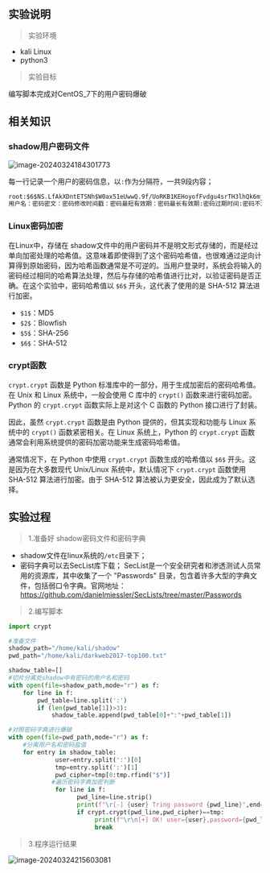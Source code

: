 ## 实验说明

> 实验环境

- kali Linux
- python3

> 实验目标

编写脚本完成对CentOS_7下的用户密码爆破



## 相关知识

### shadow用户密码文件

![image-20240324184301773](https://typora-picgo-push.oss-cn-hangzhou.aliyuncs.com/img-for-typora/image-20240324184301773.png)

每一行记录一个用户的密码信息，以`:`作为分隔符，一共9段内容；

```txt
root:$6$NS.LfAkXDntETSNh$W0ax51eUwwQ.9f/UoRKB1KEHoyofFvdgu4srTH3lhQk6mjuz9pLaC.1RgLiqcl1BDgYcUklmQjU84eCbUzXNa0::0:99999:7:::
用户名：密码密文：密码修改时间戳：密码最短有效期：密码最长有效期:密码过期时间:密码不活跃期:账户失效期:未分配功能
```



### Linux密码加密

在Linux中，存储在 shadow文件中的用户密码并不是明文形式存储的，而是经过单向加密处理的哈希值。这意味着即使得到了这个密码哈希值，也很难通过逆向计算得到原始密码，因为哈希函数通常是不可逆的。当用户登录时，系统会将输入的密码经过相同的哈希算法处理，然后与存储的哈希值进行比对，以验证密码是否正确。在这个实验中，密码哈希值以 `$6$` 开头，这代表了使用的是 SHA-512 算法进行加密。

- `$1$`：MD5
- `$2$`：Blowfish
- `$5$`：SHA-256
- `$6$`：SHA-512



### crypt函数

`crypt.crypt` 函数是 Python 标准库中的一部分，用于生成加密后的密码哈希值。在 Unix 和 Linux 系统中，一般会使用 C 库中的 `crypt()` 函数来进行密码加密。Python 的 `crypt.crypt` 函数实际上是对这个 C 函数的 Python 接口进行了封装。

因此，虽然 `crypt.crypt` 函数是由 Python 提供的，但其实现和功能与 Linux 系统中的 `crypt()` 函数紧密相关。在 Linux 系统上，Python 的 `crypt.crypt` 函数通常会利用系统提供的密码加密功能来生成密码哈希值。

通常情况下，在 Python 中使用 `crypt.crypt` 函数生成的哈希值以 `$6$` 开头。这是因为在大多数现代 Unix/Linux 系统中，默认情况下 `crypt.crypt` 函数使用 SHA-512 算法进行加密。由于 SHA-512 算法被认为更安全，因此成为了默认选择。



## 实验过程

> 1.准备好 shadow密码文件和密码字典

- shadow文件在linux系统的`/etc`目录下；
- 密码字典可以去SecList库下载； SecList是一个安全研究者和渗透测试人员常用的资源库，其中收集了一个 "Passwords" 目录，包含着许多大型的字典文件，包括弱口令字典。官网地址：https://github.com/danielmiessler/SecLists/tree/master/Passwords

> 2.编写脚本

```py
import crypt

#准备文件
shadow_path="/home/kali/shadow"
pwd_path="/home/kali/darkweb2017-top100.txt"

shadow_table=[]
#切片分离处shadow中有密码的用户名和密码
with open(file=shadow_path,mode="r") as f:
    for line in f:
        pwd_table=line.split(':')
        if (len(pwd_table[1])>3):
            shadow_table.append(pwd_table[0]+":"+pwd_table[1])

#对照密码字典进行爆破
with open(file=pwd_path,mode="r") as f:
    #分离用户名和密码盐值
    for entry in shadow_table:
             user=entry.split(':')[0]
             tmp=entry.split(':')[1]
             pwd_cipher=tmp[0:tmp.rfind("$")]
            #遍历密码字典加密判断
             for line in f:
                   pwd_line=line.strip()
                   print(f"\r[-] {user} Tring password {pwd_line}",end=" ")
                   if crypt.crypt(pwd_line,pwd_cipher)==tmp:
                        print(f"\r\n[+] OK! user={user},password={pwd_line}")
                        break              
```

> 3.程序运行结果

![image-20240324215603081](https://typora-picgo-push.oss-cn-hangzhou.aliyuncs.com/img-for-typora/image-20240324215603081.png)





